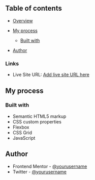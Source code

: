 ## Table of contents

- [Overview](#overview)
- [My process](#my-process)

  - [Built with](#built-with)

- [Author](#author)

### Links

- Live Site URL: [Add live site URL here](https://ecommerce-ab.netlify.app/)

## My process

### Built with

- Semantic HTML5 markup
- CSS custom properties
- Flexbox
- CSS Grid
- JavaScript

## Author

- Frontend Mentor - [@yourusername](https://www.frontendmentor.io/profile/redstorm-hub)
- Twitter - [@yourusername](https://www.twitter.com/yourusername)
